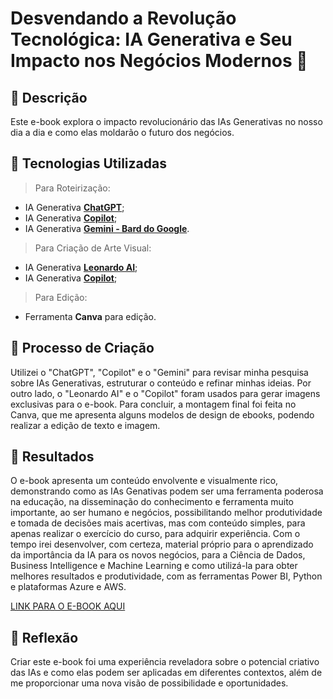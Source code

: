 # Desvendando a Revolução Tecnológica: IA Generativa e Seu Impacto nos Negócios Modernos 🌌

## 📒 Descrição
Este e-book explora o impacto revolucionário das IAs Generativas no nosso dia a dia e como elas moldarão o futuro dos negócios.

## 🤖 Tecnologias Utilizadas
> Para Roteirização:
- IA Generativa **[ChatGPT](https://chat.openai.com)**;
- IA Generativa **[Copilot](https://www.bing.com/search?toncp=0&FORM=hpcodx&q=Bing+AI&showconv=1)**;
- IA Generativa **[Gemini - Bard do Google](https://gemini.google.com/app)**.

> Para Criação de Arte Visual:
- IA Generativa **[Leonardo AI](https://leonardo.ai)**;
- IA Generativa **[Copilot](https://www.bing.com/search?toncp=0&FORM=hpcodx&q=Bing+AI&showconv=1)**;

> Para Edição:
- Ferramenta **Canva** para edição.

## 🧐 Processo de Criação
Utilizei o "ChatGPT", "Copilot" e o "Gemini" para revisar minha pesquisa sobre IAs Generativas, estruturar o conteúdo e refinar minhas ideias. Por outro lado, o "Leonardo AI" e o "Copilot" foram usados para gerar imagens exclusivas para o e-book. Para concluir, a montagem final foi feita no Canva, que me apresenta alguns modelos de design de ebooks, podendo realizar a edição de texto e imagem.

## 🚀 Resultados
O e-book apresenta um conteúdo envolvente e visualmente rico, demonstrando como as IAs Genativas podem ser uma ferramenta poderosa na educação, na disseminação do conhecimento e ferramenta muito importante, ao ser humano e negócios, possibilitando melhor produtividade e tomada de decisões mais acertivas, mas com conteúdo simples, para apenas realizar o exercício do curso, para adquirir experiência. Com o tempo irei desenvolver, com certeza, material próprio para o aprendizado da importância da IA para os novos negócios, para a Ciência de Dados, Business Intelligence e Machine Learning e como utilizá-la para obter melhores resultados e produtividade, com as ferramentas Power BI, Python e plataformas Azure e AWS.

[LINK PARA O E-BOOK AQUI]()

## 💭 Reflexão
Criar este e-book foi uma experiência reveladora sobre o potencial criativo das IAs e como elas podem ser aplicadas em diferentes contextos, além de me proporcionar uma nova visão de possibilidade e oportunidades.
